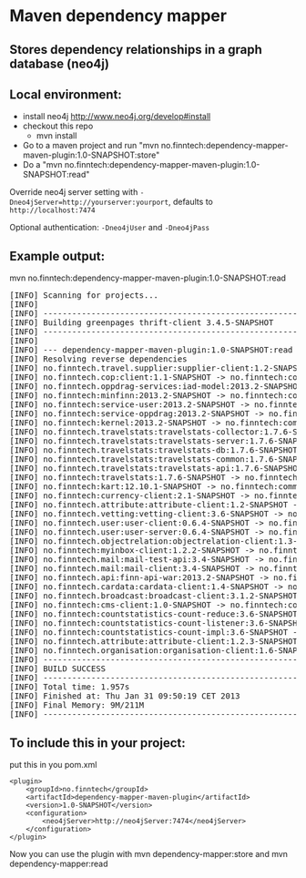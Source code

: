 Maven dependency mapper
=======================
Stores dependency relationships in a graph database (neo4j)
-----------------------------------------------------------

Local environment:
------------------
* install neo4j http://www.neo4j.org/develop#install
* checkout this repo
    * mvn install
* Go to a maven project and run "mvn no.finntech:dependency-mapper-maven-plugin:1.0-SNAPSHOT:store"
* Do a "mvn no.finntech:dependency-mapper-maven-plugin:1.0-SNAPSHOT:read"

Override neo4j server setting with `-Dneo4jServer=http://yourserver:yourport`, defaults to `http://localhost:7474`

Optional authentication:
`-Dneo4jUser` and `-Dneo4jPass`


Example output:
---------------
mvn no.finntech:dependency-mapper-maven-plugin:1.0-SNAPSHOT:read
<pre>
[INFO] Scanning for projects...
[INFO]
[INFO] ------------------------------------------------------------------------
[INFO] Building greenpages thrift-client 3.4.5-SNAPSHOT
[INFO] ------------------------------------------------------------------------
[INFO]
[INFO] --- dependency-mapper-maven-plugin:1.0-SNAPSHOT:read (default-cli) @ commons-thrift-client ---
[INFO] Resolving reverse dependencies
[INFO] no.finntech.travel.supplier:supplier-client:1.2-SNAPSHOT -> no.finntech:commons-thrift-client:3.1.1
[INFO] no.finntech.cop:client:1.1-SNAPSHOT -> no.finntech:commons-thrift-client:3.1.1
[INFO] no.finntech.oppdrag-services:iad-model:2013.2-SNAPSHOT -> no.finntech:commons-thrift-client:3.4.3
[INFO] no.finntech:minfinn:2013.2-SNAPSHOT -> no.finntech:commons-thrift-client:3.4.3
[INFO] no.finntech:service-user:2013.2-SNAPSHOT -> no.finntech:commons-thrift-client:3.4.3
[INFO] no.finntech:service-oppdrag:2013.2-SNAPSHOT -> no.finntech:commons-thrift-client:3.4.3
[INFO] no.finntech:kernel:2013.2-SNAPSHOT -> no.finntech:commons-thrift-client:3.4.3
[INFO] no.finntech.travelstats:travelstats-collector:1.7.6-SNAPSHOT -> no.finntech:commons-thrift-client:3.2.7
[INFO] no.finntech.travelstats:travelstats-server:1.7.6-SNAPSHOT -> no.finntech:commons-thrift-client:3.2.7
[INFO] no.finntech.travelstats:travelstats-db:1.7.6-SNAPSHOT -> no.finntech:commons-thrift-client:3.2.7
[INFO] no.finntech.travelstats:travelstats-common:1.7.6-SNAPSHOT -> no.finntech:commons-thrift-client:3.2.7
[INFO] no.finntech.travelstats:travelstats-api:1.7.6-SNAPSHOT -> no.finntech:commons-thrift-client:3.2.7
[INFO] no.finntech:travelstats:1.7.6-SNAPSHOT -> no.finntech:commons-thrift-client:3.2.7
[INFO] no.finntech:kart:12.10.1-SNAPSHOT -> no.finntech:commons-thrift-client:3.2.7
[INFO] no.finntech:currency-client:2.1-SNAPSHOT -> no.finntech:commons-thrift-client:3.2.7
[INFO] no.finntech.attribute:attribute-client:1.2-SNAPSHOT -> no.finntech:commons-thrift-client:3.2.7
[INFO] no.finntech.vetting:vetting-client:3.6-SNAPSHOT -> no.finntech:commons-thrift-client:3.4.2
[INFO] no.finntech.user:user-client:0.6.4-SNAPSHOT -> no.finntech:commons-thrift-client:3.4.2
[INFO] no.finntech.user:user-server:0.6.4-SNAPSHOT -> no.finntech:commons-thrift-client:3.4.2
[INFO] no.finntech.objectrelation:objectrelation-client:1.3-SNAPSHOT -> no.finntech:commons-thrift-client:3.4.2
[INFO] no.finntech:myinbox-client:1.2.2-SNAPSHOT -> no.finntech:commons-thrift-client:3.4.2
[INFO] no.finntech.mail:mail-test-api:3.4-SNAPSHOT -> no.finntech:commons-thrift-client:3.4.2
[INFO] no.finntech.mail:mail-client:3.4-SNAPSHOT -> no.finntech:commons-thrift-client:3.4.2
[INFO] no.finntech.api:finn-api-war:2013.2-SNAPSHOT -> no.finntech:commons-thrift-client:3.4.2
[INFO] no.finntech.cardata:cardata-client:1.4-SNAPSHOT -> no.finntech:commons-thrift-client:3.4.2
[INFO] no.finntech.broadcast:broadcast-client:3.1.2-SNAPSHOT -> no.finntech:commons-thrift-client:3.0.1
[INFO] no.finntech:cms-client:1.0-SNAPSHOT -> no.finntech:commons-thrift-client:3.2.4
[INFO] no.finntech:countstatistics-count-reduce:3.6-SNAPSHOT -> no.finntech:commons-thrift-client:3.3
[INFO] no.finntech:countstatistics-count-listener:3.6-SNAPSHOT -> no.finntech:commons-thrift-client:3.3
[INFO] no.finntech:countstatistics-count-impl:3.6-SNAPSHOT -> no.finntech:commons-thrift-client:3.3
[INFO] no.finntech.attribute:attribute-client:1.2.3-SNAPSHOT -> no.finntech:commons-thrift-client:3.3
[INFO] no.finntech.organisation:organisation-client:1.6-SNAPSHOT -> no.finntech:commons-thrift-client:3.4
[INFO] ------------------------------------------------------------------------
[INFO] BUILD SUCCESS
[INFO] ------------------------------------------------------------------------
[INFO] Total time: 1.957s
[INFO] Finished at: Thu Jan 31 09:50:19 CET 2013
[INFO] Final Memory: 9M/211M
[INFO] ------------------------------------------------------------------------
</pre>

To include this in your project:
--------------------------------
put this in you pom.xml

    <plugin>
        <groupId>no.finntech</groupId>
        <artifactId>dependency-mapper-maven-plugin</artifactId>
        <version>1.0-SNAPSHOT</version>
        <configuration>
            <neo4jServer>http://neo4jServer:7474</neo4jServer>
        </configuration>
    </plugin>

Now you can use the plugin with mvn dependency-mapper:store and mvn dependency-mapper:read
